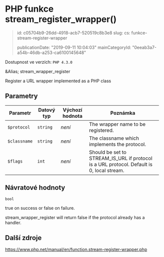 PHP funkce stream_register_wrapper()
====================================

> id: c05704b9-26dd-4918-acb7-520519c8b3e8
> slug:
> 	cs: funkce-stream-register-wrapper
>
> publicationDate: "2019-09-11 10:04:03"
> mainCategoryId: "0eeab3a7-a54b-46db-a253-ca6100145648"

Dostupnost ve verzích: `PHP 4.3.0`

&Alias; <function>stream_wrapper_register</function>
<p>Register a URL wrapper implemented as a PHP class


Parametry
--------------

| Parametr | Datový typ | Výchozí hodnota | Poznámka |
|-----|-----|-----|-----|
| `$protocol` | `string` | *není* | The wrapper name to be registered. |
| `$classname` | `string` | *není* | The classname which implements the protocol. |
| `$flags` | `int` | *není* | Should be set to STREAM_IS_URL if protocol is a URL protocol. Default is 0, local stream. |


Návratové hodnoty
----------------

`bool`

true on success or false on failure.
</p>
<p>
stream_wrapper_register will return false if the
protocol already has a handler.

Další zdroje
------------

https://www.php.net/manual/en/function.stream-register-wrapper.php
